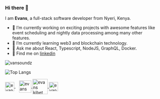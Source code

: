 ### Hi there 👋
I am **Evans**, a full-stack software developer from Nyeri, Kenya.

- 🔭 I’m currently working on exciting projects with awesome features like event scheduling and nightly data processing among many other features.
- 🌱 I’m currently learning web3 and blockchain technology.
- 💬 Ask me about React, Typescript, NodeJS, GraphQL, Docker.
- 🫱 Find me on [linkedin](https://www.linkedin.com/in/evans-kibet)

![vansoundz](https://github-readme-stats.vercel.app/api?username=Vansoundz&show_icons=true&theme=tokyonight&count_private=true)

![Top Langs](https://github-readme-stats.vercel.app/api/top-langs/?username=Vansoundz&theme=tokyonight&layout=compact)


<a href="https://www.linkedin.com/in/evans-kibet/" style="margin-right: 12px" target="blank"> 
  <img align="center" src="https://upload.wikimedia.org/wikipedia/commons/thumb/c/ca/LinkedIn_logo_initials.png/768px-LinkedIn_logo_initials.png" alt="evans kibet" width="30" />
</a>

<a href="https://www.hackerrank.com/vansoundz" target="blank"> 
  <img align="center" src="https://upload.wikimedia.org/wikipedia/commons/6/65/HackerRank_logo.png" alt="evans kibet" height="40" width="40" />
</a>

<a href="https://twitter.com/van_gobot" target="blank"> 
  <img align="center" src="https://www.hamiltoncountyhealth.org/wp-content/uploads/Twitter-Logo.png" alt="evans kibet" width="50" />
</a>


<a href="https://instagram.com/vansoundz" target="blank"> 
  <img align="center" src="https://upload.wikimedia.org/wikipedia/commons/thumb/e/e7/Instagram_logo_2016.svg/768px-Instagram_logo_2016.svg.png" alt="evans kibet" width="30" />
</a>

